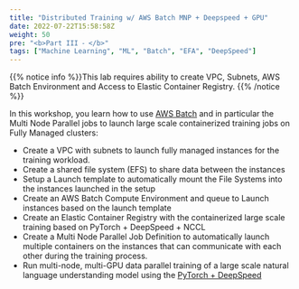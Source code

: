 ```yaml
---
title: "Distributed Training w/ AWS Batch MNP + Deepspeed + GPU"
date: 2022-07-22T15:58:58Z
weight: 50
pre: "<b>Part III ⁃ </b>"
tags: ["Machine Learning", "ML", "Batch", "EFA", "DeepSpeed"]
---
```


{{% notice info %}}This lab requires ability to create VPC, Subnets, AWS Batch Environment and Access to Elastic Container Registry.
{{% /notice %}}

In this workshop, you learn how to use [AWS Batch](https://aws.amazon.com/batch/) and in particular the Multi Node Parallel jobs to launch large scale containerized training jobs on Fully Managed clusters:
 - Create a VPC with subnets to launch fully managed instances for the training workload.
 - Create a shared file system (EFS) to share data between the instances
 - Setup a Launch template to automatically mount the File Systems into the instances launched in the setup
 - Create an AWS Batch Compute Environment and queue to Launch instances based on the launch template
 - Create an Elastic Container Registry with the containerized large scale training based on PyTorch + DeepSpeed + NCCL
 - Create a Multi Node Parallel Job Definition to automatically launch multiple containers on the instances that can communicate with each other during the training process.
 - Run multi-node, multi-GPU data parallel training of a large scale natural language understanding model using the [PyTorch + DeepSpeed](http://deepspeed.ai)
